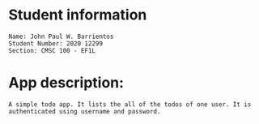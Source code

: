 # Student information
    Name: John Paul W. Barrientos
    Student Number: 2020 12299
    Section: CMSC 100 - EF1L


# App description:
    A simple todo app. It lists the all of the todos of one user. It is authenticated using username and password.
